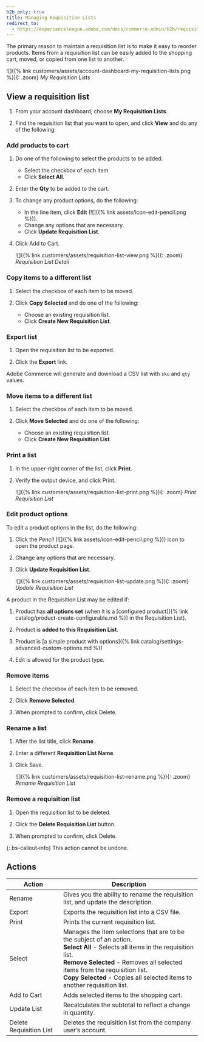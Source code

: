 ```yaml
---
b2b_only: true
title: Managing Requisition Lists
redirect_to:
  - https://experienceleague.adobe.com/docs/commerce-admin/b2b/requisition-lists/account-dashboard-requisition-lists-manage.html
---
```


The primary reason to maintain a requisition list is to make it easy to reorder products. Items from a requisition list can be easily added to the shopping cart, moved, or copied from one list to another.

![]({% link customers/assets/account-dashboard-my-requisition-lists.png %}){: .zoom}
_My Requisition Lists_

## View a requisition list

1. From your account dashboard, choose **My Requisition Lists**.

1. Find the requisition list that you want to open, and click **View** and do any of the following:

### Add products to cart

1. Do one of the following to select the products to be added.

   - Select the checkbox of each item
   - Click **Select All**.

1. Enter the **Qty** to be added to the cart.

1. To change any product options, do the following:

   - In the line item, click **Edit** (![]({% link assets/icon-edit-pencil.png %})).
   - Change any options that are necessary.
   - Click **Update Requisition List**.

1. Click <span class="btn">Add to Cart</span>.

   ![]({% link customers/assets/requisition-list-view.png %}){: .zoom}
   _Requisition List Detail_

### Copy items to a different list

1. Select the checkbox of each item to be moved.

1. Click **Copy Selected** and do one of the following:

   - Choose an existing requisition list.
   - Click **Create New Requisition List**.

### Export list

1. Open the requisition list to be exported.

1. Click the **Export** link.

Adobe Commerce will generate and download a CSV list with `sku` and `qty` values.

### Move items to a different list

1. Select the checkbox of each item to be moved.

1. Click **Move Selected** and do one of the following:

   - Choose an existing requisition list.
   - Click **Create New Requisition List**.

### Print a list

1. In the upper-right corner of the list, click **Print**.

1. Verify the output device, and click <span class="btn">Print</span>.

   ![]({% link customers/assets/requisition-list-print.png %}){: .zoom}
   _Print Requisition List_

### Edit product options

To edit a product options in the list, do the following:

1. Click the _Pencil_  (![]({% link assets/icon-edit-pencil.png %})) icon to open the product page.

1. Change any options that are necessary.

1. Click **Update Requisition List**.

   ![]({% link customers/assets/requisition-list-update.png %}){: .zoom}
   _Update Requisition List_

A product in the Requisition List may be edited if:

1. Product has **all options set** (when it is a [configured product]({% link catalog/product-create-configurable.md %}) in the Requisition List).

1. Product is **added to this Requisition List**.

1. Product is [a simple product with options]({% link catalog/settings-advanced-custom-options.md %})

1. Edit is allowed for the product type.

### Remove items

1. Select the checkbox of each item to be removed.

1. Click **Remove Selected**.

1. When prompted to confirm, click <span class="btn">Delete</span>.

### Rename a list

1. After the list title, click **Rename**.

1. Enter a different **Requisition List Name**.

1. Click <span class="btn">Save</span>.

   ![]({% link customers/assets/requisition-list-rename.png %}){: .zoom}
   _Rename Requisition List_

### Remove a requisition list

1. Open the requisition list to be deleted.

1. Click the **Delete Requisition List** button.

1. When prompted to confirm, click <span class="btn">Delete</span>.

{:.bs-callout-info}
This action cannot be undone.

## Actions

|Action|Description|
|--- |--- |
|Rename|Gives you the ability to rename the requisition list, and update the description.|
|Export|Exports the requisition list into a CSV file. |
|Print|Prints the current requisition list.|
|Select|Manages the item selections that are to be the subject of an action. <br/>**Select All** - Selects all items in the requisition list. <br/>**Remove Selected** - Removes all selected items from the requisition list. <br/>**Copy Selected** - Copies all selected items to another requisition list.|
|Add to Cart|Adds selected items to the shopping cart.|
|Update List|Recalculates the subtotal to reflect a change in quantity.|
|Delete Requisition List|Deletes the requisition list from the company user’s account.|
